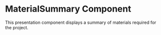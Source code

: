 # MaterialSummary Component

This presentation component displays a summary of materials required for the project.
